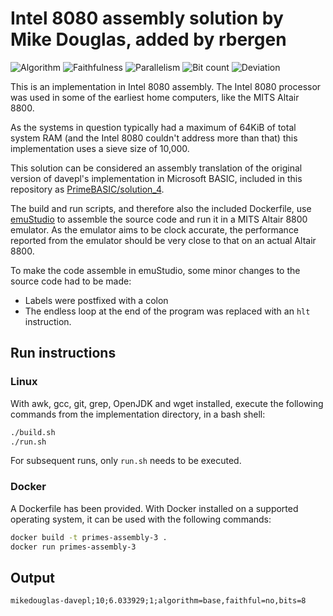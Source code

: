# Intel 8080 assembly solution by Mike Douglas, added by rbergen

![Algorithm](https://img.shields.io/badge/Algorithm-base-green)
![Faithfulness](https://img.shields.io/badge/Faithful-no-yellowgreen)
![Parallelism](https://img.shields.io/badge/Parallel-no-green)
![Bit count](https://img.shields.io/badge/Bits-8-yellowgreen)
![Deviation](https://img.shields.io/badge/Deviation-sievesize-blue)

This is an implementation in Intel 8080 assembly. The Intel 8080 processor was used in some of the earliest home computers, like the MITS Altair 8800.

As the systems in question typically had a maximum of 64KiB of total system RAM (and the Intel 8080 couldn't address more than that) this implementation uses a sieve size of 10,000.

This solution can be considered an assembly translation of the original version of davepl's implementation in Microsoft BASIC, included in this repository as [PrimeBASIC/solution_4](../../PrimeBASIC/solution_4/).

The build and run scripts, and therefore also the included Dockerfile, use [emuStudio](https://www.emustudio.net/) to assemble the source code and run it in a MITS Altair 8800 emulator. As the emulator aims to be clock accurate, the performance reported from the emulator should be very close to that on an actual Altair 8800.

To make the code assemble in emuStudio, some minor changes to the source code had to be made:

- Labels were postfixed with a colon
- The endless loop at the end of the program was replaced with an `hlt` instruction.

## Run instructions

### Linux

With awk, gcc, git, grep, OpenJDK and wget installed, execute the following commands from the implementation directory, in a bash shell:

```bash
./build.sh
./run.sh
```

For subsequent runs, only `run.sh` needs to be executed.

### Docker

A Dockerfile has been provided. With Docker installed on a supported operating system, it can be used with the following commands:

```bash
docker build -t primes-assembly-3 .
docker run primes-assembly-3
```

## Output

```log
mikedouglas-davepl;10;6.033929;1;algorithm=base,faithful=no,bits=8
```
